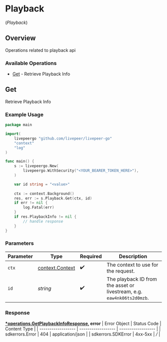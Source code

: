 # Playback
(*Playback*)

## Overview

Operations related to playback api

### Available Operations

* [Get](#get) - Retrieve Playback Info

## Get

Retrieve Playback Info

### Example Usage

```go
package main

import(
	livepeergo "github.com/livepeer/livepeer-go"
	"context"
	"log"
)

func main() {
    s := livepeergo.New(
        livepeergo.WithSecurity("<YOUR_BEARER_TOKEN_HERE>"),
    )

    var id string = "<value>"
    
    ctx := context.Background()
    res, err := s.Playback.Get(ctx, id)
    if err != nil {
        log.Fatal(err)
    }
    if res.PlaybackInfo != nil {
        // handle response
    }
}
```

### Parameters

| Parameter                                                              | Type                                                                   | Required                                                               | Description                                                            |
| ---------------------------------------------------------------------- | ---------------------------------------------------------------------- | ---------------------------------------------------------------------- | ---------------------------------------------------------------------- |
| `ctx`                                                                  | [context.Context](https://pkg.go.dev/context#Context)                  | :heavy_check_mark:                                                     | The context to use for the request.                                    |
| `id`                                                                   | *string*                                                               | :heavy_check_mark:                                                     | The playback ID from the asset or livestream, e.g. `eaw4nk06ts2d0mzb`. |


### Response

**[*operations.GetPlaybackInfoResponse](../../models/operations/getplaybackinforesponse.md), error**
| Error Object       | Status Code        | Content Type       |
| ------------------ | ------------------ | ------------------ |
| sdkerrors.Error    | 404                | application/json   |
| sdkerrors.SDKError | 4xx-5xx            | */*                |
